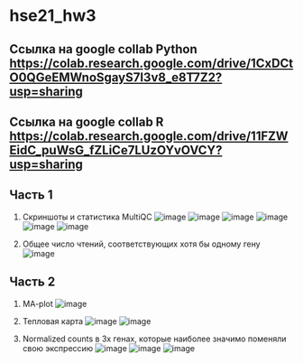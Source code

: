 # hse21_hw3

## Ссылка на google collab Python https://colab.research.google.com/drive/1CxDCtO0QGeEMWnoSgayS7I3v8_e8T7Z2?usp=sharing
## Ссылка на google collab R https://colab.research.google.com/drive/11FZWEidC_puWsG_fZLiCe7LUzOYvOVCY?usp=sharing

## Часть 1
1. Скриншоты и статистика MultiQC
![image](./images/general.png)
![image](./images/seqcounts.png)
![image](./images/mean.png)
![image](./images/perseq.png)
![image](./images/cg.png)
![image](./images/duplvl.png)


2. Общее число чтений, соответствующих хотя бы одному гену
![image](./images/reads.png)

## Часть 2
1. MA-plot
![image](./images/map.png)

2. Тепловая карта
![image](./images/ma.png)
![image](./images/ma2.png)

3. Normalized counts в 3х генах, которые наиболее значимо поменяли свою экспрессию
![image](./images/gene1.png)
![image](./images/gene2.png)
![image](./images/gene3.png)
